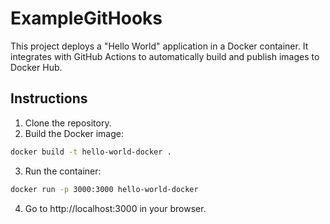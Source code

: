 # ExampleGitHooks

This project deploys a "Hello World" application in a Docker container. It integrates with GitHub Actions to automatically build and publish images to Docker Hub.

## Instructions

1. Clone the repository.
2. Build the Docker image:
```bash
docker build -t hello-world-docker .
```

3. Run the container:

```bash
docker run -p 3000:3000 hello-world-docker
```

4. Go to http://localhost:3000 in your browser.
